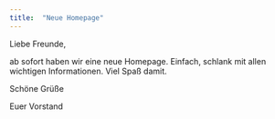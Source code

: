 ```yaml
---
title:  "Neue Homepage"
---
```


Liebe Freunde,

ab sofort haben wir eine neue Homepage. Einfach, schlank mit allen wichtigen Informationen.
Viel Spaß damit.


Schöne Grüße

Euer Vorstand